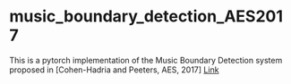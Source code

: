 # music_boundary_detection_AES2017

This is a pytorch implementation of the Music Boundary Detection system proposed in [Cohen-Hadria and Peeters, AES, 2017] [Link](https://hal.archives-ouvertes.fr/hal-01534850/document)
